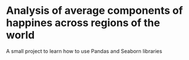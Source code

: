 # Analysis of average components of happines across regions of the world
 A small project to learn how to use Pandas and Seaborn libraries
